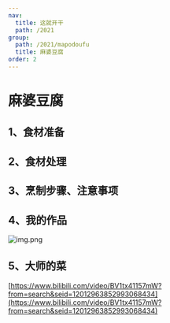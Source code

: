 ```yaml
---
nav:
  title: 这就开干
  path: /2021
group:
  path: /2021/mapodoufu
  title: 麻婆豆腐
order: 2
---
```


# 麻婆豆腐

## 1、食材准备

## 2、食材处理

## 3、烹制步骤、注意事项

## 4、我的作品

![img.png](https://img.alicdn.com/imgextra/i2/O1CN01p8bg9V1oC9RbiBPQu_!!6000000005188-2-tps-548-720.png)

## 5、大师的菜

[https://www.bilibili.com/video/BV1tx41157mW?from=search&seid=12012963852993068434](https://www.bilibili.com/video/BV1tx41157mW?from=search&seid=12012963852993068434)

